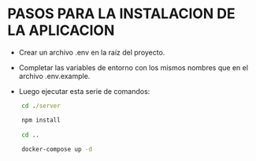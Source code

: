 # PASOS PARA LA INSTALACION DE LA APLICACION

* Crear un archivo .env en la raíz del proyecto.
* Completar las variables de entorno con los mismos nombres que en el archivo .env.example.

* Luego ejecutar esta serie de comandos:
```cmd
    cd ./server

    npm install
    
    cd ..
    
    docker-compose up -d
```

